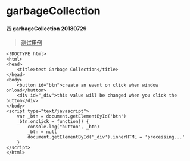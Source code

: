 # garbageCollection

#### 四 garbageCollection 20180729
> [测试用例](https://github.com/wanwusangzhi1992/WebStudy/blob/master/dayTest/commonTest/testGarbageCollection.md)

```
<!DOCTYPE html>
<html>
<head>
	<title>test Garbage Collection</title>
</head>
<body>
	<button id="btn">create an event on click when window onload</button>
	<div id="_div">this value will be changed when you click the button</div>
</body>
<script type="text/javascript">
	var _btn = document.getElementById('btn')
	_btn.onclick = function() {
		console.log("button", _btn)
		_btn = null
		document.getElementById('_div').innerHTML = 'processing...'
	}
</script>
</html>
```